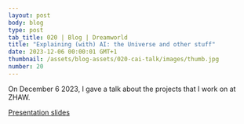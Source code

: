 ```yaml
---
layout: post
body: blog
type: post
tab_title: 020 | Blog | Dreamworld
title: "Explaining (with) AI: the Universe and other stuff"
date: 2023-12-06 00:00:01 GMT+1
thumbnail: /assets/blog-assets/020-cai-talk/images/thumb.jpg
number: 20
---
```


On December 6 2023, I gave a talk about the projects that I work on at ZHAW.

<!--more-->

[Presentation slides](/assets/blog-assets/020-cai-talk/slides.html)
